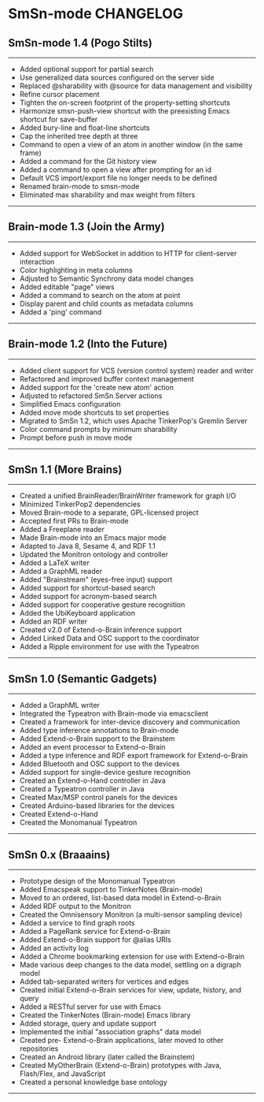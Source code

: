 SmSn-mode CHANGELOG
========================================

SmSn-mode 1.4 (Pogo Stilts)
----------------------------------------
****************************************
* Added optional support for partial search
* Use generalized data sources configured on the server side
* Replaced @sharability with @source for data management and visibility
* Refine cursor placement
* Tighten the on-screen footprint of the property-setting shortcuts
* Harmonize smsn-push-view shortcut with the preexisting Emacs shortcut for save-buffer
* Added bury-line and float-line shortcuts
* Cap the inherited tree depth at three
* Command to open a view of an atom in another window (in the same frame)
* Added a command for the Git history view
* Added a command to open a view after prompting for an id
* Default VCS import/export file no longer needs to be defined
* Renamed brain-mode to smsn-mode
* Eliminated max sharability and max weight from filters
****************************************

Brain-mode 1.3 (Join the Army)
----------------------------------------
****************************************
* Added support for WebSocket in addition to HTTP for client-server interaction
* Color highlighting in meta columns
* Adjusted to Semantic Synchrony data model changes
* Added editable "page" views
* Added a command to search on the atom at point
* Display parent and child counts as metadata columns
* Added a 'ping' command
****************************************

Brain-mode 1.2 (Into the Future)
----------------------------------------
****************************************
* Added client support for VCS (version control system) reader and writer
* Refactored and improved buffer context management
* Added support for the 'create new atom' action
* Adjusted to refactored SmSn Server actions
* Simplified Emacs configuration
* Added move mode shortcuts to set properties
* Migrated to SmSn 1.2, which uses Apache TinkerPop's Gremlin Server
* Color command prompts by minimum sharability
* Prompt before push in move mode
****************************************

SmSn 1.1 (More Brains)
----------------------------------------
****************************************
* Created a unified BrainReader/BrainWriter framework for graph I/O
* Minimized TinkerPop2 dependencies
* Moved Brain-mode to a separate, GPL-licensed project
* Accepted first PRs to Brain-mode
* Added a Freeplane reader
* Made Brain-mode into an Emacs major mode
* Adapted to Java 8, Sesame 4, and RDF 1.1
* Updated the Monitron ontology and controller
* Added a LaTeX writer
* Added a GraphML reader
* Added "Brainstream" (eyes-free input) support
* Added support for shortcut-based search
* Added support for acronym-based search
* Added support for cooperative gesture recognition
* Added the UbiKeyboard application
* Added an RDF writer
* Created v2.0 of Extend-o-Brain inference support
* Added Linked Data and OSC support to the coordinator
* Added a Ripple environment for use with the Typeatron
****************************************

SmSn 1.0 (Semantic Gadgets)
----------------------------------------
****************************************
* Added a GraphML writer
* Integrated the Typeatron with Brain-mode via emacsclient
* Created a framework for inter-device discovery and communication
* Added type inference annotations to Brain-mode
* Added Extend-o-Brain support to the Brainstem
* Added an event processor to Extend-o-Brain
* Added a type inference and RDF export framework for Extend-o-Brain
* Added Bluetooth and OSC support to the devices
* Added support for single-device gesture recognition
* Created an Extend-o-Hand controller in Java
* Created a Typeatron controller in Java
* Created Max/MSP control panels for the devices
* Created Arduino-based libraries for the devices
* Created Extend-o-Hand
* Created the Monomanual Typeatron
****************************************

SmSn 0.x (Braaains)
----------------------------------------
****************************************
* Prototype design of the Monomanual Typeatron
* Added Emacspeak support to TinkerNotes (Brain-mode)
* Moved to an ordered, list-based data model in Extend-o-Brain
* Added RDF output to the Monitron
* Created the Omnisensory Monitron (a multi-sensor sampling device)
* Added a service to find graph roots
* Added a PageRank service for Extend-o-Brain
* Added Extend-o-Brain support for @alias URIs
* Added an activity log
* Added a Chrome bookmarking extension for use with Extend-o-Brain
* Made various deep changes to the data model, settling on a digraph model
* Added tab-separated writers for vertices and edges
* Created initial Extend-o-Brain services for view, update, history, and query
* Added a RESTful server for use with Emacs
* Created the TinkerNotes (Brain-mode) Emacs library
* Added storage, query and update support
* Implemented the initial "association graphs" data model
* Created pre- Extend-o-Brain applications, later moved to other repositories
* Created an Android library (later called the Brainstem)
* Created MyOtherBrain (Extend-o-Brain) prototypes with Java, Flash/Flex, and JavaScript
* Created a personal knowledge base ontology
****************************************

